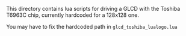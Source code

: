This directory contains lua scripts for driving a GLCD with the Toshiba T6963C chip, currently hardcoded for a 128x128 one.

You may have to fix the hardcoded path in `glcd_toshiba_lualogo.lua`